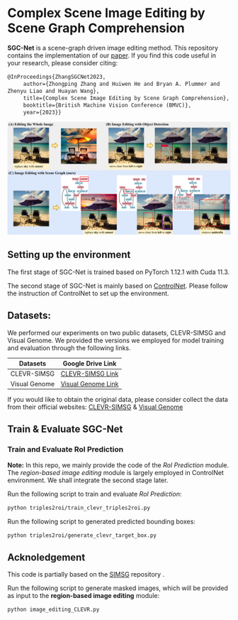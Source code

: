 # Complex Scene Image Editing by Scene Graph Comprehension


**SGC-Net** is a scene-graph driven image editing method. This repository contains the implementation of our [paper](https://arxiv.org/pdf/2203.12849.pdf).
If you find this code useful in your research, please consider citing:

    @InProceedings{ZhangSGCNet2023,
         author={Zhongping Zhang and Huiwen He and Bryan A. Plummer and Zhenyu Liao and Huayan Wang},
         title={Complex Scene Image Editing by Scene Graph Comprehension},
         booktitle={British Machine Vision Conference (BMVC)},
         year={2023}}

<img src="figure_example.png" alt="alt text" style="zoom:80%;" />

## Setting up the environment
The first stage of SGC-Net is trained based on PyTorch 1.12.1 with Cuda 11.3.

The second stage of SGC-Net is mainly based on [ControlNet](https://github.com/lllyasviel/ControlNet). Please follow the instruction of ControlNet to set up the environment.



## Datasets:
We performed our experiments on two public datasets, CLEVR-SIMSG and Visual Genome. We provided the versions we employed for model training and evaluation through the following links.

| Datasets      | Google Drive Link                                                                                          |
|---------------|------------------------------------------------------------------------------------------------------------|
| CLEVR-SIMSG   | [CLEVR-SIMSG Link](https://drive.google.com/drive/folders/1nGbVDBnIS7gasiZQwaRIRa6eAZZBvtCr?usp=sharing)   |
| Visual Genome | [Visual Genome Link](https://drive.google.com/drive/folders/1tcoDWbiqPSvK0OqmDuxOTh9iIhBGf6GZ?usp=sharing) |




If you would like to obtain the original data, please consider collect the data from their official websites:
[CLEVR-SIMSG](https://github.com/he-dhamo/simsg) & [Visual Genome](https://homes.cs.washington.edu/~ranjay/visualgenome/index.html)

## Train & Evaluate SGC-Net
### Train and Evaluate RoI Prediction
**Note:** In this repo, we mainly provide the code of the *RoI Prediction* module. The *region-based image editing* module is largely employed in ControlNet environment. We shall integrate the second stage later.

Run the following script to train and evaluate *RoI Prediction*:
```sh
python triples2roi/train_clevr_triples2roi.py
```

Run the following script to generated predicted bounding boxes:
```sh
python triples2roi/generate_clevr_target_box.py
```


## Acknoledgement
This code is partially based on the [SIMSG](https://github.com/he-dhamo/simsg) repository .




Run the following script to generate masked images, which will be provided as input to the **region-based image editing** module:
```sh
python image_editing_CLEVR.py
```
